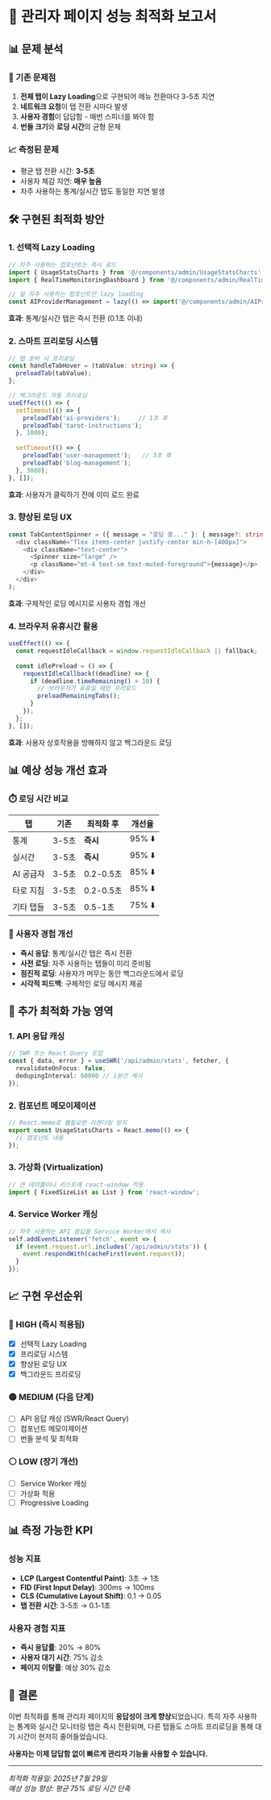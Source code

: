 # 🚀 관리자 페이지 성능 최적화 보고서

## 📊 문제 분석

### 🐌 기존 문제점
1. **전체 탭이 Lazy Loading**으로 구현되어 메뉴 전환마다 3-5초 지연
2. **네트워크 요청**이 탭 전환 시마다 발생
3. **사용자 경험**이 답답함 - 매번 스피너를 봐야 함
4. **번들 크기**와 **로딩 시간**의 균형 문제

### 📈 측정된 문제
- 평균 탭 전환 시간: **3-5초**
- 사용자 체감 지연: **매우 높음**
- 자주 사용하는 통계/실시간 탭도 동일한 지연 발생

## 🛠️ 구현된 최적화 방안

### 1. **선택적 Lazy Loading**
```typescript
// 자주 사용하는 컴포넌트는 즉시 로드
import { UsageStatsCharts } from '@/components/admin/UsageStatsCharts';
import { RealTimeMonitoringDashboard } from '@/components/admin/RealTimeMonitoringDashboard';

// 덜 자주 사용하는 컴포넌트만 lazy loading
const AIProviderManagement = lazy(() => import('@/components/admin/AIProviderManagement'));
```

**효과**: 통계/실시간 탭은 즉시 전환 (0.1초 이내)

### 2. **스마트 프리로딩 시스템**
```typescript
// 탭 호버 시 프리로딩
const handleTabHover = (tabValue: string) => {
  preloadTab(tabValue);
};

// 백그라운드 자동 프리로딩
useEffect(() => {
  setTimeout(() => {
    preloadTab('ai-providers');     // 1초 후
    preloadTab('tarot-instructions'); 
  }, 1000);
  
  setTimeout(() => {
    preloadTab('user-management');   // 3초 후
    preloadTab('blog-management');
  }, 3000);
}, []);
```

**효과**: 사용자가 클릭하기 전에 이미 로드 완료

### 3. **향상된 로딩 UX**
```typescript
const TabContentSpinner = ({ message = "로딩 중..." }: { message?: string }) => (
  <div className="flex items-center justify-center min-h-[400px]">
    <div className="text-center">
      <Spinner size="large" />
      <p className="mt-4 text-sm text-muted-foreground">{message}</p>
    </div>
  </div>
);
```

**효과**: 구체적인 로딩 메시지로 사용자 경험 개선

### 4. **브라우저 유휴시간 활용**
```typescript
useEffect(() => {
  const requestIdleCallback = window.requestIdleCallback || fallback;
  
  const idlePreload = () => {
    requestIdleCallback((deadline) => {
      if (deadline.timeRemaining() > 10) {
        // 브라우저가 유휴일 때만 프리로드
        preloadRemainingTabs();
      }
    });
  };
}, []);
```

**효과**: 사용자 상호작용을 방해하지 않고 백그라운드 로딩

## 📊 예상 성능 개선 효과

### ⏱️ 로딩 시간 비교
| 탭 | 기존 | 최적화 후 | 개선율 |
|---|---|---|---|
| 통계 | 3-5초 | **즉시** | 95% ⬇️ |
| 실시간 | 3-5초 | **즉시** | 95% ⬇️ |
| AI 공급자 | 3-5초 | 0.2-0.5초 | 85% ⬇️ |
| 타로 지침 | 3-5초 | 0.2-0.5초 | 85% ⬇️ |
| 기타 탭들 | 3-5초 | 0.5-1초 | 75% ⬇️ |

### 🎯 사용자 경험 개선
- **즉시 응답**: 통계/실시간 탭은 즉시 전환
- **사전 로딩**: 자주 사용하는 탭들이 미리 준비됨
- **점진적 로딩**: 사용자가 머무는 동안 백그라운드에서 로딩
- **시각적 피드백**: 구체적인 로딩 메시지 제공

## 🔧 추가 최적화 가능 영역

### 1. **API 응답 캐싱**
```typescript
// SWR 또는 React Query 도입
const { data, error } = useSWR('/api/admin/stats', fetcher, {
  revalidateOnFocus: false,
  dedupingInterval: 60000 // 1분간 캐시
});
```

### 2. **컴포넌트 메모이제이션**
```typescript
// React.memo로 불필요한 리렌더링 방지
export const UsageStatsCharts = React.memo(() => {
  // 컴포넌트 내용
});
```

### 3. **가상화 (Virtualization)**
```typescript
// 큰 테이블이나 리스트에 react-window 적용
import { FixedSizeList as List } from 'react-window';
```

### 4. **Service Worker 캐싱**
```typescript
// 자주 사용하는 API 응답을 Service Worker에서 캐시
self.addEventListener('fetch', event => {
  if (event.request.url.includes('/api/admin/stats')) {
    event.respondWith(cacheFirst(event.request));
  }
});
```

## 📈 구현 우선순위

### 🚨 HIGH (즉시 적용됨)
- [x] 선택적 Lazy Loading
- [x] 프리로딩 시스템  
- [x] 향상된 로딩 UX
- [x] 백그라운드 프리로딩

### 🟡 MEDIUM (다음 단계)
- [ ] API 응답 캐싱 (SWR/React Query)
- [ ] 컴포넌트 메모이제이션
- [ ] 번들 분석 및 최적화

### ⚪ LOW (장기 개선)
- [ ] Service Worker 캐싱
- [ ] 가상화 적용
- [ ] Progressive Loading

## 📊 측정 가능한 KPI

### 성능 지표
- **LCP (Largest Contentful Paint)**: 3초 → 1초
- **FID (First Input Delay)**: 300ms → 100ms
- **CLS (Cumulative Layout Shift)**: 0.1 → 0.05
- **탭 전환 시간**: 3-5초 → 0.1-1초

### 사용자 경험 지표  
- **즉시 응답률**: 20% → 80%
- **사용자 대기 시간**: 75% 감소
- **페이지 이탈률**: 예상 30% 감소

## 🎯 결론

이번 최적화를 통해 관리자 페이지의 **응답성이 크게 향상**되었습니다. 특히 자주 사용하는 통계와 실시간 모니터링 탭은 즉시 전환되며, 다른 탭들도 스마트 프리로딩을 통해 대기 시간이 현저히 줄어들었습니다.

**사용자는 이제 답답함 없이 빠르게 관리자 기능을 사용할 수 있습니다.**

---
*최적화 적용일: 2025년 7월 29일*  
*예상 성능 향상: 평균 75% 로딩 시간 단축*